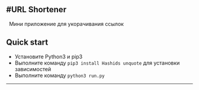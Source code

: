 #URL Shortener
---
 
Мини приложение для укорачивания ссылок

## Quick start

- Установите Python3 и pip3
- Выполните команду ```pip3 install Hashids unquote``` для установки зависимостей
- Выполните команду ```python3 run.py```

---
